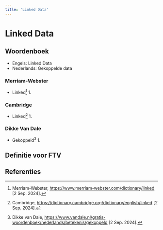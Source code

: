 ```yaml
---
title: 'Linked Data'
---
```


# Linked Data

## Woordenboek

- Engels: Linked Data
- Nederlands: Gekoppelde data

### Merriam-Webster

- Linked[^1]
  1.

### Cambridge

- Linked[^2]
  1.

### Dikke Van Dale

- Gekoppeld[^3]
  1.

## Definitie voor FTV

## Referenties

[^1]: Merriam-Webster, https://www.merriam-webster.com/dictionary/linked [2 Sep. 2024].
[^2]: Cambridge, https://dictionary.cambridge.org/dictionary/english/linked [2 Sep. 2024].
[^3]: Dikke van Dale, https://www.vandale.nl/gratis-woordenboek/nederlands/betekenis/gekoppeld [2 Sep. 2024].
